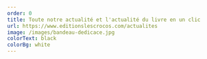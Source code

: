 ```yaml
---
order: 0
title: Toute notre actualité et l'actualité du livre en un clic
url: https://www.editionslescrocos.com/actualites
image: /images/bandeau-dedicace.jpg
colorText: black
colorBg: white
---
```

